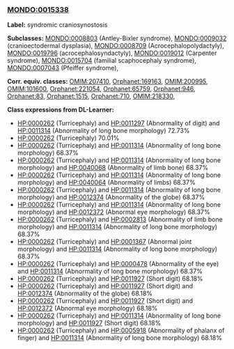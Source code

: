 
### [MONDO:0015338](http://purl.obolibrary.org/obo/MONDO_0015338)
**Label:** syndromic craniosynostosis

**Subclasses:** [MONDO:0008803](http://purl.obolibrary.org/obo/MONDO_0008803) (Antley-Bixler syndrome), [MONDO:0009032](http://purl.obolibrary.org/obo/MONDO_0009032) (cranioectodermal dysplasia), [MONDO:0008709](http://purl.obolibrary.org/obo/MONDO_0008709) (Acrocephalopolydactyly), [MONDO:0019796](http://purl.obolibrary.org/obo/MONDO_0019796) (acrocephalosyndactyly), [MONDO:0019012](http://purl.obolibrary.org/obo/MONDO_0019012) (Carpenter syndrome), [MONDO:0015704](http://purl.obolibrary.org/obo/MONDO_0015704) (familial scaphocephaly syndrome), [MONDO:0007043](http://purl.obolibrary.org/obo/MONDO_0007043) (Pfeiffer syndrome), 

**Corr. equiv. classes:** [OMIM:207410](http://purl.obolibrary.org/obo/OMIM_207410), [Orphanet:169163](http://www.orpha.net/ORDO/Orphanet_169163), [OMIM:200995](http://purl.obolibrary.org/obo/OMIM_200995), [OMIM:101600](http://purl.obolibrary.org/obo/OMIM_101600), [Orphanet:221054](http://www.orpha.net/ORDO/Orphanet_221054), [Orphanet:65759](http://www.orpha.net/ORDO/Orphanet_65759), [Orphanet:946](http://www.orpha.net/ORDO/Orphanet_946), [Orphanet:83](http://www.orpha.net/ORDO/Orphanet_83), [Orphanet:1515](http://www.orpha.net/ORDO/Orphanet_1515), [Orphanet:710](http://www.orpha.net/ORDO/Orphanet_710), [OMIM:218330](http://purl.obolibrary.org/obo/OMIM_218330), 

**Class expressions from DL-Learner:**

- [HP:0000262](http://purl.obolibrary.org/obo/HP_0000262) (Turricephaly) and [HP:0011297](http://purl.obolibrary.org/obo/HP_0011297) (Abnormality of digit) and [HP:0011314](http://purl.obolibrary.org/obo/HP_0011314) (Abnormality of long bone morphology) 72.73%
- [HP:0000262](http://purl.obolibrary.org/obo/HP_0000262) (Turricephaly) 70.01%
- [HP:0000262](http://purl.obolibrary.org/obo/HP_0000262) (Turricephaly) and [HP:0011314](http://purl.obolibrary.org/obo/HP_0011314) (Abnormality of long bone morphology) 68.37%
- [HP:0000262](http://purl.obolibrary.org/obo/HP_0000262) (Turricephaly) and [HP:0011314](http://purl.obolibrary.org/obo/HP_0011314) (Abnormality of long bone morphology) and [HP:0040068](http://purl.obolibrary.org/obo/HP_0040068) (Abnormality of limb bone) 68.37%
- [HP:0000262](http://purl.obolibrary.org/obo/HP_0000262) (Turricephaly) and [HP:0011314](http://purl.obolibrary.org/obo/HP_0011314) (Abnormality of long bone morphology) and [HP:0040064](http://purl.obolibrary.org/obo/HP_0040064) (Abnormality of limbs) 68.37%
- [HP:0000262](http://purl.obolibrary.org/obo/HP_0000262) (Turricephaly) and [HP:0011314](http://purl.obolibrary.org/obo/HP_0011314) (Abnormality of long bone morphology) and [HP:0012374](http://purl.obolibrary.org/obo/HP_0012374) (Abnormality of the globe) 68.37%
- [HP:0000262](http://purl.obolibrary.org/obo/HP_0000262) (Turricephaly) and [HP:0011314](http://purl.obolibrary.org/obo/HP_0011314) (Abnormality of long bone morphology) and [HP:0012372](http://purl.obolibrary.org/obo/HP_0012372) (Abnormal eye morphology) 68.37%
- [HP:0000262](http://purl.obolibrary.org/obo/HP_0000262) (Turricephaly) and [HP:0002813](http://purl.obolibrary.org/obo/HP_0002813) (Abnormality of limb bone morphology) and [HP:0011314](http://purl.obolibrary.org/obo/HP_0011314) (Abnormality of long bone morphology) 68.37%
- [HP:0000262](http://purl.obolibrary.org/obo/HP_0000262) (Turricephaly) and [HP:0001367](http://purl.obolibrary.org/obo/HP_0001367) (Abnormal joint morphology) and [HP:0011314](http://purl.obolibrary.org/obo/HP_0011314) (Abnormality of long bone morphology) 68.37%
- [HP:0000262](http://purl.obolibrary.org/obo/HP_0000262) (Turricephaly) and [HP:0000478](http://purl.obolibrary.org/obo/HP_0000478) (Abnormality of the eye) and [HP:0011314](http://purl.obolibrary.org/obo/HP_0011314) (Abnormality of long bone morphology) 68.37%
- [HP:0000262](http://purl.obolibrary.org/obo/HP_0000262) (Turricephaly) and [HP:0011927](http://purl.obolibrary.org/obo/HP_0011927) (Short digit) 68.18%
- [HP:0000262](http://purl.obolibrary.org/obo/HP_0000262) (Turricephaly) and [HP:0011927](http://purl.obolibrary.org/obo/HP_0011927) (Short digit) and [HP:0012374](http://purl.obolibrary.org/obo/HP_0012374) (Abnormality of the globe) 68.18%
- [HP:0000262](http://purl.obolibrary.org/obo/HP_0000262) (Turricephaly) and [HP:0011927](http://purl.obolibrary.org/obo/HP_0011927) (Short digit) and [HP:0012372](http://purl.obolibrary.org/obo/HP_0012372) (Abnormal eye morphology) 68.18%
- [HP:0000262](http://purl.obolibrary.org/obo/HP_0000262) (Turricephaly) and [HP:0011314](http://purl.obolibrary.org/obo/HP_0011314) (Abnormality of long bone morphology) and [HP:0011927](http://purl.obolibrary.org/obo/HP_0011927) (Short digit) 68.18%
- [HP:0000262](http://purl.obolibrary.org/obo/HP_0000262) (Turricephaly) and [HP:0005918](http://purl.obolibrary.org/obo/HP_0005918) (Abnormality of phalanx of finger) and [HP:0011314](http://purl.obolibrary.org/obo/HP_0011314) (Abnormality of long bone morphology) 68.18%


